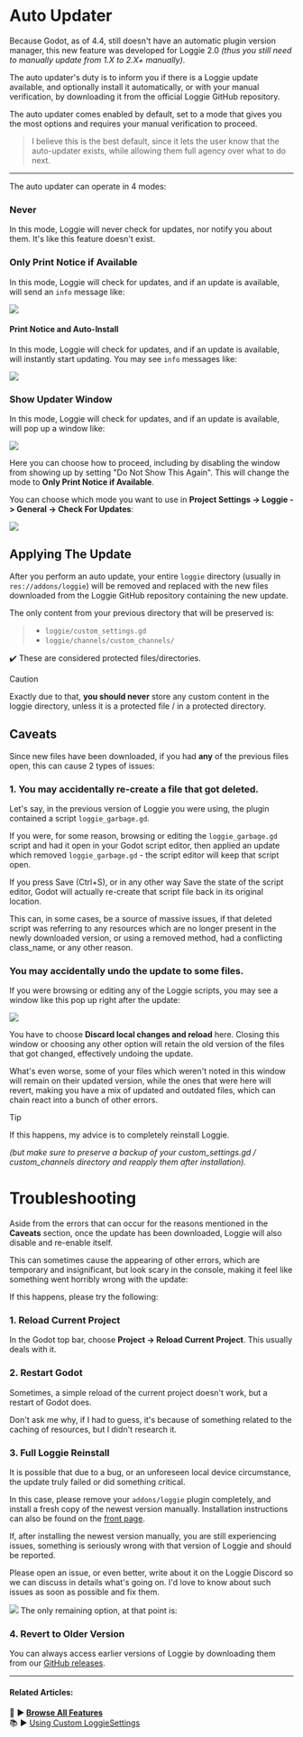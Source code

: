 # Auto Updater

Because Godot, as of 4.4, still doesn't have an automatic plugin version manager, this new feature was developed for Loggie 2.0 *(thus you still need to manually update from 1.X to 2.X+ manually)*.

The auto updater's duty is to inform you if there is a Loggie update available, and optionally install it automatically, or with your manual verification, by downloading it from the official Loggie GitHub repository.

The auto updater comes enabled by default, set to a mode that gives you the most options and requires your manual verification to proceed.

> I believe this is the best default, since it lets the user know that the auto-updater exists, while allowing them full agency over what to do next.

---

The auto updater can operate in 4 modes:
### Never
In this mode, Loggie will never check for updates, nor notify you about them. 
It's like this feature doesn't exist.

### Only Print Notice if Available
In this mode, Loggie will check for updates, and if an update is available, will send an `info` message like:

![](../../assets/screenshots/update_checker.png)

#### Print Notice and Auto-Install
In this mode, Loggie will check for updates, and if an update is available, will instantly start updating. You may see `info` messages like:

![](../../assets/screenshots/auto_updater.png)

### Show Updater Window
In this mode, Loggie will check for updates, and if an update is available, will pop up a window like:

![](../../assets/screenshots/loggie_updater_window.gif)

Here you can choose how to proceed, including by disabling the window from showing up by setting "Do Not Show This Again".
This will change the mode to **Only Print Notice if Available**.

You can choose which mode you want to use in **Project Settings -> Loggie -> General -> Check For Updates**:

![](../../assets/screenshots/auto_updater_options.png)

## Applying The Update

After you perform an auto update, your entire `loggie` directory (usually in `res://addons/loggie`) will be removed and replaced with the new files downloaded from the Loggie GitHub repository containing the new update.

The only content from your previous directory that will be preserved is:

> * `loggie/custom_settings.gd`
> * `loggie/channels/custom_channels/`

✔️ These are considered protected files/directories.

> [!CAUTION]
> Exactly due to that, **you should never** store any custom content in the loggie directory, unless it is a protected file / in a protected directory.

## Caveats

Since new files have been downloaded, if you had **any** of the previous files open, this can cause 2 types of issues:

### 1. You may accidentally re-create a file that got deleted.
Let's say, in the previous version of Loggie you were using, the plugin contained a script `loggie_garbage.gd`. 

If you were, for some reason, browsing or editing the `loggie_garbage.gd` script and had it open in your Godot script editor, then applied an update which removed `loggie_garbage.gd` - the script editor will keep that script open.

If you press Save (Ctrl+S), or in any other way Save the state of the script editor, Godot will actually re-create that script file back in its original location.

This can, in some cases, be a source of massive issues, if that deleted script was referring to any resources which are no longer present in the newly downloaded version, or using a removed method, had a conflicting class_name, or any other reason.

### You may accidentally undo the update to some files.
If you were browsing or editing any of the Loggie scripts, you may see a window like this pop up right after the update:

![](../../assets/screenshots/files_replaced_window.png)

You have to choose **Discard local changes and reload** here. Closing this window or choosing any other option will retain the old version of the files that got changed, effectively undoing the update.

What's even worse, some of your files which weren't noted in this window will remain on their updated version, while the ones that were here will revert, making you have a mix of updated and outdated files, which can chain react into a bunch of other errors.

> [!TIP]
> If this happens, my advice is to completely reinstall Loggie. 
> 
> *(but make sure to preserve a backup of your custom_settings.gd / custom_channels directory and reapply them after installation).*

# Troubleshooting

Aside from the errors that can occur for the reasons mentioned in the **Caveats** section, once the update has been downloaded, Loggie will also disable and re-enable itself.

This can sometimes cause the appearing of other errors, which are temporary and insignificant, but look scary in the console, making it feel like something went horribly wrong with the update:

If this happens, please try the following:

### 1. Reload Current Project

In the Godot top bar, choose **Project -> Reload Current Project**.
This usually deals with it.

### 2. Restart Godot

Sometimes, a simple reload of the current project doesn't work, but a restart of Godot does. 

Don't ask me why, if I had to guess, it's because of something related to the caching of resources, but I didn't research it.

### 3. Full Loggie Reinstall

It is possible that due to a bug, or an unforeseen local device circumstance, the update truly failed or did something critical.

In this case, please remove your `addons/loggie` plugin completely, and install a fresh copy of the newest version manually. Installation instructions can also be found on the [front page](README.md).

If, after installing the newest version manually, you are still experiencing issues, something is seriously wrong with that version of Loggie and should be reported.

Please open an issue, or even better, write about it on the Loggie Discord so we can discuss in details what's going on. I'd love to know about such issues as soon as possible and fix them.

[<img src="../../assets/banners/discord.png">](https://discord.gg/XPdxpMqmcs)
The only remaining option, at that point is:
### 4. Revert to Older Version

You can always access earlier versions of Loggie by downloading them from our [GitHub releases](https://github.com/Shiva-Shadowsong/loggie/releases). 

---
#### Related Articles:
👀 **► [Browse All Features](../ALL_FEATURES.md)**  
📚 ► [Using Custom LoggieSettings](../customization/CUSTOM_SETTINGS.md)

